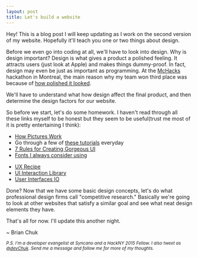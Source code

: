 ```yaml
---
layout: post
title: Let's build a website
---
```



Hey! This is a blog post I will keep updating as I work on the second version of my website. Hopefully it'll teach you one or two things about design.

Before we even go into coding at all, we'll have to look into design. Why is design important? Design is what gives a product a polished feeling. It attracts users (just look at Apple) and makes things dummy-proof. In fact, design may even be just as important as programming. At the [McHacks](http://mchacks.io/) hackathon in Montreal, the main reason why my team won third place was because of [how polished it looked](http://challengepost.com/software/parrot-30p8h).

We'll have to understand what how design affect the final product, and then determine the design factors for our website.

So before we start, let's do some homework. I haven't read through all these links myself to be honest but they seem to be useful(trust me most of it is pretty entertaining I think):

* [How Pictures Work](http://johnsonsr.spps.org/uploads/molly_bang_how_pictures_work.pdf)
* Go through a few of [these tutorials](http://design.tutsplus.com/articles/50-totally-free-lessons-in-graphic-design-theory--psd-2916) everyday
* [7 Rules for Creating Gorgeous UI](https://medium.com/@erikdkennedy/7-rules-for-creating-gorgeous-ui-part-1-559d4e805cda)
* [Fonts I always consider using](http://imgur.com/gallery/MPSSfXj)

<!---excerpt--> 
* [UX Recipe](http://uxrecipe.github.io/)
* [UI Interaction Library](http://useyourinterface.com/)
* [User Interfaces IO](http://userinterfaces.io/)

Done? Now that we have some basic design concepts, let's do what professional design firms call "competitive research." Basically we're going to look at other websites that satisfy a similar goal and see what neat design elements they have.

That's all for now. I'll update this another night.

~ Brian Chuk

<i><small style="float:left">P.S. I'm a developer evangelist at Syncano and a HackNY 2015 Fellow. I also tweet as [@devChuk](http://twitter.com/devChuk). Send me a message and follow me for more of my thoughts.</small></i>
